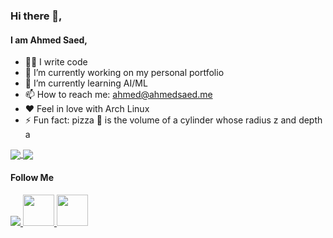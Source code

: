 ### Hi there 👋,
#### I am Ahmed Saed,

- 👨‍💻 I write code
- 🔭 I’m currently working on my personal portfolio 
- 🌱 I’m currently learning AI/ML
- 📫 How to reach me: ahmed@ahmedsaed.me
- ❤️ Feel in love with Arch Linux
- ⚡ Fun fact: pizza 🍕 is the volume of a cylinder whose radius z and depth a

<a href="https://github.com/Ahmedsaed">
  <img align="center" src="https://github-readme-stats.vercel.app/api?username=Ahmedsaed&count_private=true&show_icons=true&theme=dark&hide=prs,issues" />
</a>
<a href="https://github.com/Ahmedsaed">
  <img align="center" src="https://github-readme-stats.vercel.app/api/top-langs/?username=Ahmedsaed&layout=compact&langs_count=10&theme=dark" />
</a>

#### Follow Me

<a href="https://ahmedsaed.me">
  <img src="https://img.icons8.com/ios/50/4a90e2/internet--v1.png"/>
</a>
<a href="https://www.linkedin.com/in/ahmedsaed26">
  <img width="50px" src="https://img.icons8.com/material-rounded/24/4a90e2/linkedin--v2.png"/>
</a>
<a href="https://www.facebook.com/ahmedsaed26">
  <img width="50px" src="https://img.icons8.com/color/48/4a90e2/facebook-new.png"/>
</a>
